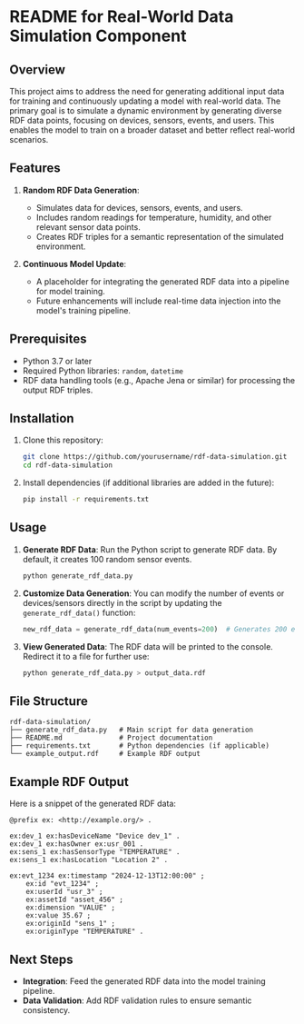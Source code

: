 # README for Real-World Data Simulation Component

## Overview

This project aims to address the need for generating additional input data for training and continuously updating a model with real-world data. The primary goal is to simulate a dynamic environment by generating diverse RDF data points, focusing on devices, sensors, events, and users. This enables the model to train on a broader dataset and better reflect real-world scenarios.

## Features

1. **Random RDF Data Generation**:
   - Simulates data for devices, sensors, events, and users.
   - Includes random readings for temperature, humidity, and other relevant sensor data points.
   - Creates RDF triples for a semantic representation of the simulated environment.

2. **Continuous Model Update**:
   - A placeholder for integrating the generated RDF data into a pipeline for model training.
   - Future enhancements will include real-time data injection into the model's training pipeline.

## Prerequisites

- Python 3.7 or later
- Required Python libraries: `random`, `datetime`
- RDF data handling tools (e.g., Apache Jena or similar) for processing the output RDF triples.

## Installation

1. Clone this repository:
   ```bash
   git clone https://github.com/yourusername/rdf-data-simulation.git
   cd rdf-data-simulation
   ```

2. Install dependencies (if additional libraries are added in the future):
   ```bash
   pip install -r requirements.txt
   ```

## Usage

1. **Generate RDF Data**:
   Run the Python script to generate RDF data. By default, it creates 100 random sensor events.
   ```bash
   python generate_rdf_data.py
   ```

2. **Customize Data Generation**:
   You can modify the number of events or devices/sensors directly in the script by updating the `generate_rdf_data()` function:
   ```python
   new_rdf_data = generate_rdf_data(num_events=200)  # Generates 200 events
   ```

3. **View Generated Data**:
   The RDF data will be printed to the console. Redirect it to a file for further use:
   ```bash
   python generate_rdf_data.py > output_data.rdf
   ```

## File Structure

```
rdf-data-simulation/
├── generate_rdf_data.py   # Main script for data generation
├── README.md              # Project documentation
├── requirements.txt       # Python dependencies (if applicable)
└── example_output.rdf     # Example RDF output
```

## Example RDF Output

Here is a snippet of the generated RDF data:

```turtle
@prefix ex: <http://example.org/> .

ex:dev_1 ex:hasDeviceName "Device dev_1" .
ex:dev_1 ex:hasOwner ex:usr_001 .
ex:sens_1 ex:hasSensorType "TEMPERATURE" .
ex:sens_1 ex:hasLocation "Location 2" .

ex:evt_1234 ex:timestamp "2024-12-13T12:00:00" ;
    ex:id "evt_1234" ;
    ex:userId "usr_3" ;
    ex:assetId "asset_456" ;
    ex:dimension "VALUE" ;
    ex:value 35.67 ;
    ex:originId "sens_1" ;
    ex:originType "TEMPERATURE" .
```

## Next Steps

- **Integration**: Feed the generated RDF data into the model training pipeline.
- **Data Validation**: Add RDF validation rules to ensure semantic consistency.
